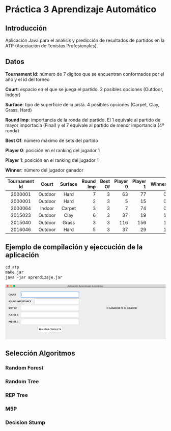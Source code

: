 # Práctica 3 Aprendizaje Automático

## Introducción
Aplicación Java para el análisis y predicción de resultados de partidos en la ATP (Asociación de Tenistas Profesionales).

## Datos
**Tournament Id**: número de 7 dígitos que se encuentran conformados por el año y el id del torneo

**Court**: espacio en el que se juega el partido. 2 posibles opciones (Outdoor, Indoor)

**Surface**: tipo de superficie de la pista. 4 posibles opciones (Carpet, Clay, Grass, Hard)

**Round Imp**: importancia de la ronda del partido. El 1 equivale al partido de mayor importacia (Final) y el 7 equivale al partido de menor importancia (4º ronda)

**Best Of**: número máximo de sets del partido

**Player 0**: posición en el ranking del jugador 1

**Player 1**: posición en el ranking del jugador 1

**Winner**: número del jugador ganador

| Tournament Id   | Court         | Surface  | Round Imp | Best Of | Player 0 | Player 1 | Winner |
|:---------------:|:-------------:|:--------:| ---------:|--------:| --------:| --------:| ------:|
| 2000001         | Outdoor 	    | Hard     | 7         | 3       | 63       | 77       | 0      |
| 2000001         | Outdoor       | Hard     | 2         | 3       | 5        | 15       | 0      |
| 2000064   	    | Indoor        | Carpet   | 3         | 3       | 7        | 74       | 0      |
| 2015023   	    | Outdoor       | Clay     | 6         | 3       | 37       | 19       | 1      |
| 2015040   	    | Outdoor       | Grass    | 3         | 3       | 116      | 156      | 1      |
| 2016046   	    | Outdoor       | Hard     | 5         | 3       | 37       | 29       | 1      |

## Ejemplo de compilación y ejeccución de la aplicación
```
cd atp
make jar
java -jar aprendizaje.jar
```
![](capturaGUI.png)

## Selección Algoritmos
### Random Forest

### Random Tree 

### REP Tree

### M5P

### Decision Stump
